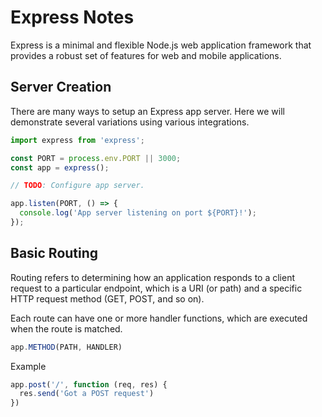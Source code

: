 # Express Notes

Express is a minimal and flexible Node.js web application framework that
provides a robust set of features for web and mobile applications.


## Server Creation

There are many ways to setup an Express app server.  Here we will demonstrate
several variations using various integrations.

```js
import express from 'express';

const PORT = process.env.PORT || 3000;
const app = express();

// TODO: Configure app server.

app.listen(PORT, () => {
  console.log('App server listening on port ${PORT}!');
});
```


## Basic Routing

Routing refers to determining how an application responds to a client request to a particular endpoint, which is a URI (or path) and a specific HTTP request method (GET, POST, and so on).

Each route can have one or more handler functions, which are executed when the route is matched.

```js
app.METHOD(PATH, HANDLER)
```

Example

```js
app.post('/', function (req, res) {
  res.send('Got a POST request')
})
```
